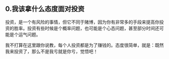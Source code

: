 ## 0.我该拿什么态度面对投资

投资，是一个有风险的事情，但它不同于赌博，因为你有非常多的手段来提高你投资的胜率。投资有些时候是个概率问题，也可能是个心态问题，甚至部分时间还可能是个运气问题。

我不打算在这里跟你说教，每个人投资都是为了赚钱的。态度很简单，就是：既然我来投资了，那么不是我亏就是你亏，觉悟吧！
